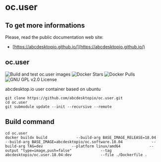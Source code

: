 # oc.user

## To get more informations

Please, read the public documentation web site:
* [https://abcdesktopio.github.io/](https://abcdesktopio.github.io/)

## oc.user

![Build and test oc.user images](https://github.com/abcdesktopio/oc.user.18.04/workflows/Build%20and%20test%20oc.user%20images/badge.svg)
![Docker Stars](https://img.shields.io/docker/stars/abcdesktopio/oc.user.18.04.svg) 
![Docker Pulls](https://img.shields.io/docker/pulls/abcdesktopio/oc.user.18.04.svg)
![GNU GPL v2.0 License](https://img.shields.io/github/license/abcdesktopio/oc.user.svg)

abcdesktop.io user container based on ubuntu

```
git clone https://github.com/abcdesktopio/oc.user.git
cd oc.user
git submodule update --init --recursive --remote
```

## Build command

```
cd oc.user
docker buildx build             --build-arg BASE_IMAGE_RELEASE=18.04             --build-arg BASE_IMAGE=abcdesktopio/oc.software.18.04             --build-arg TAG=dev             --platform linux/amd64             --output "type=image,push=false"             --tag abcdesktopio/oc.user.18.04:dev             --file ./Dockerfile .
```
